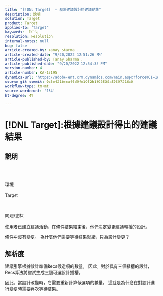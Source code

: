 ```yaml
---
title: "[!DNL Target]  — 基於建議設計的建議結果"
description: 說明
solution: Target
product: Target
applies-to: "Target"
keywords: 「KCS」
resolution: Resolution
internal-notes: null
bug: false
article-created-by: Tanay Sharma .
article-created-date: "9/20/2022 12:51:26 PM"
article-published-by: Tanay Sharma .
article-published-date: "9/20/2022 12:54:33 PM"
version-number: 4
article-number: KA-15195
dynamics-url: "https://adobe-ent.crm.dynamics.com/main.aspx?forceUCI=1&pagetype=entityrecord&etn=knowledgearticle&id=34eb26ea-e238-ed11-9db1-002248086735"
source-git-commit: 0c3e421beca46d9fe1952b1f98538a50697216a0
workflow-type: tm+mt
source-wordcount: '134'
ht-degree: 4%

---
```


# [!DNL Target]:根據建議設計得出的建議結果

## 說明

<br><br><br>環境<br><br>
Target


<br><br>問題/症狀<br><br>
使用者已建立建議活動，在條件結果結束後，他們決定變更建議輪播的設計。



條件中沒有變更。 為什麼他們需要等待結果就緒，只為設計變更？


## 解析度


建議引擎根據設計準備Recs候選項的數量。 因此，對於具有三個插槽的設計，Recs算法將嘗試生成三個可選設計插槽。

因此，當設計改變時，它需要重新計算候選項的數量。 這就是為什麼在對設計進行變更時需要再次等待結果。
